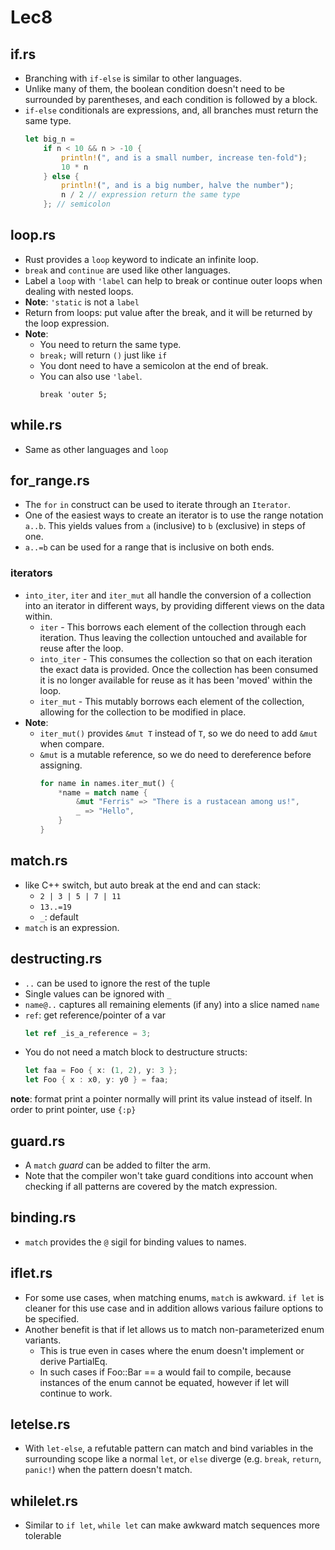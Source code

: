 # Lec8
## if.rs
- Branching with `if-else` is similar to other languages. 
- Unlike many of them, the boolean condition doesn't need to be surrounded by parentheses, and each condition is followed by a block. 
- `if-else` conditionals are expressions, and, all branches must return the same type.
    ```rs
    let big_n =
        if n < 10 && n > -10 {
            println!(", and is a small number, increase ten-fold");
            10 * n
        } else {
            println!(", and is a big number, halve the number");
            n / 2 // expression return the same type
        }; // semicolon
    ```
## loop.rs
- Rust provides a `loop` keyword to indicate an infinite loop.
- `break` and `continue` are used like other languages.
- Label a `loop` with `'label` can help to break or continue outer loops when dealing with nested loops.
- **Note**: `'static` is not a `label`
- Return from loops: put value after the break, and it will be returned by the loop expression.
- **Note**: 
    + You need to return the same type.
    + `break;` will return `()` just like `if`
    + You dont need to have a semicolon at the end of break.
    + You can also use `'label`.
        ```
        break 'outer 5;
        ```

## while.rs
- Same as other languages and `loop`

## for_range.rs
- The `for` `in` construct can be used to iterate through an `Iterator`. 
- One of the easiest ways to create an iterator is to use the range notation `a..b`. This yields values from `a` (inclusive) to `b` (exclusive) in steps of one.
- `a..=b` can be used for a range that is inclusive on both ends.
### iterators
+ `into_iter`, `iter` and `iter_mut` all handle the conversion of a collection into an iterator in different ways, by providing different views on the data within.
    + `iter` - This borrows each element of the collection through each iteration. Thus leaving the collection untouched and available for reuse after the loop.
    + `into_iter` - This consumes the collection so that on each iteration the exact data is provided. Once the collection has been consumed it is no longer available for reuse as it has been 'moved' within the loop.
    + `iter_mut` - This mutably borrows each element of the collection, allowing for the collection to be modified in place.
+ **Note**: 
    + `iter_mut()` provides `&mut T` instead of `T`, so we do need to add `&mut` when compare.
    + `&mut` is a mutable reference, so we do need to dereference  before assigning.
        ```rust
        for name in names.iter_mut() {
            *name = match name {
                &mut "Ferris" => "There is a rustacean among us!", 
                _ => "Hello",
            }
        }
        ```

## match.rs
+ like C++ switch, but auto break at the end and can stack:
    + `2 | 3 | 5 | 7 | 11`
    + `13..=19`
    + `_`: default
+ `match` is an expression. 
## destructing.rs
+ `..` can be used to ignore the rest of the tuple
+ Single values can be ignored with `_`
+ `name@..` captures all remaining elements (if any) into a slice named `name`
+ `ref`: get reference/pointer of a var 
    ```rs
    let ref _is_a_reference = 3;
    ```
+ You do not need a match block to destructure structs:
    ```rs
    let faa = Foo { x: (1, 2), y: 3 };
    let Foo { x : x0, y: y0 } = faa;
    ```
**note**: format print a pointer normally will print its value instead of itself. In order to print pointer, use `{:p}`

## guard.rs 
+ A `match` *guard* can be added to filter the arm.
+ Note that the compiler won't take guard conditions into account when checking if all patterns are covered by the match expression.

## binding.rs
+ `match` provides the `@` sigil for binding values to names.

## iflet.rs 
+ For some use cases, when matching enums, `match` is awkward. `if let` is cleaner for this use case and in addition allows various failure options to be specified.
+ Another benefit is that if let allows us to match non-parameterized enum variants. 
    + This is true even in cases where the enum doesn't implement or derive PartialEq. 
    + In such cases if Foo::Bar == a would fail to compile, because instances of the enum cannot be equated, however if let will continue to work.

## letelse.rs
+ With `let-else`, a refutable pattern can match and bind variables in the surrounding scope like a normal `let`, or `else` diverge (e.g. `break`, `return`, `panic!`) when the pattern doesn't match.

## whilelet.rs
+ Similar to `if let`, `while let` can make awkward match sequences more tolerable

